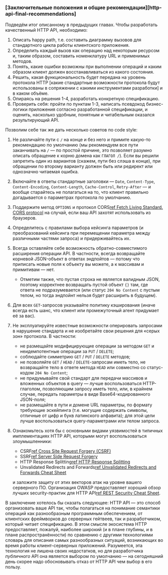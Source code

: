 ### [Заключительные положения и общие рекомендации][http-api-final-recommendations]

Подведём итог описанному в предыдущих главах. Чтобы разработать качественный HTTP API, необходимо:
  1. Описать happy path, т.е. составить диаграмму вызовов для стандартного цикла работы клиентского приложения.
  2. Определить каждый вызов как операцию над некоторым ресурсом и, таким образом, составить номенклатуру URL и применимых методов.
  3. Понять, какие ошибки возможны при выполнении операций и каким образом клиент должен восстанавливаться из какого состояния.
  4. Решить, какая функциональность будет передана на уровень протокола HTTP [какие стандартные возможности протокола будут использованы в сопряжении с какими инструментами разработки] и в каком объёме.
  5. Опираясь на решения 1-4, разработать конкретную спецификацию.
  6. Проверить себя: пройти по пунктам 1-3, написать псевдокод бизнес-логики приложения согласно разработанной спецификации, и оценить, насколько удобным, понятным и читабельным оказался результирующий API.

Позволим себе так же дать несколько советов по code style:

  1. Не различайте пути с `/` на конце и без него и примите какую-то рекомендацию по умолчанию (мы рекомендуем все пути заканчивать на `/` — по простой причине, это позволяет разумно описать обращение к корню домена как `ГЛАГОЛ /`). Если вы решили запретить один из вариантов (скажем, пути без слэша в конце), при обращении по второму варианту должен быть или редирект или однозначно читаемая ошибка.

  2. Включайте в ответы стандартные заголовки — `Date`, `Content-Type`, `Content-Encoding`, `Content-Length`, `Cache-Control`, `Retry-After` — и вообще старайтесь не полагаться на то, что клиент правильно догадывается о параметрах протокола по умолчанию.

  3. Поддержите метод `OPTIONS` и протокол CORS[ref Fetch Living Standard. CORS protocol](https://fetch.spec.whatwg.org/#http-cors-protocol) на случай, если ваш API захотят использовать из браузеров.

  4. Определитесь с правилами выбора кейсинга параметров (и преобразований кейсинга при перемещении параметра между различными частями запроса) и придерживайтесь их.

  5. Всегда оставляйте себе возможность обратно-совместимого расширения операции API. В частности, всегда возвращайте корневой JSON-объект в ответах эндпойтов — потому что приписать новые поля к объекту вы можете, а к массивам и примитивам — нет.
      * Отметим также, что пустая строка не является валидным JSON, поэтому корректнее возвращать пустой объект `{}` там, где ответа не подразумевается (или статус `204 No Content` с пустым телом, но тогда эндпойнт нельзя будет расширить в будущем).

  6. Для всех `GET`-запросов указывайте политику кэширования (иначе всегда есть шанс, что клиент или промежуточный агент придумает её за вас).

  7. Не эксплуатируйте известные возможности оперировать запросами в нарушение стандарта и не изобретайте свои решения для «серых зон» протокола. В частности:
      * не размещайте модифицирующие операции за методом `GET` и неидемпотентные операции за `PUT` / `DELETE`;
      * соблюдайте симметрию `GET` / `PUT` / `DELETE` методов;
      * не позволяйте `GET` / `HEAD` / `DELETE`-запросам иметь тело, не возвращайте тело в ответе метода `HEAD` или совместно со статус-кодом `204 No Content`;
      * не придумывайте свой стандарт для передачи массивов и вложенных объектов в query — лучше воспользоваться HTTP-глаголом, позволяющим запросу иметь тело, или, в крайнем случае, передать параметры в виде Base64-кодированного JSON-поля;
      * не размещайте в пути и домене URL параметры, по формату требующие эскейпинга (т.е. могущие содержать символы, отличные от цифр и букв латинского алфавита); для этой цели лучше воспользоваться query-параметрами или телом запроса.

  8. Ознакомьтесь хотя бы с основными видами уязвимостей в типичных имплементациях HTTP API, которыми могут воспользоваться злоумышленники:
      * CSRF[ref Cross Site Request Forgery (CSRF)](https://owasp.org/www-community/attacks/csrf)
      * SSRF[ref Server Side Request Forgery](https://owasp.org/www-community/attacks/Server_Side_Request_Forgery)
      * HTTP Response Splitting[ref HTTP Response Splitting](https://owasp.org/www-community/attacks/HTTP_Response_Splitting)
      * Unvalidated Redirects and Forwards[ref Unvalidated Redirects and Forwards Cheat Sheet](https://cheatsheetseries.owasp.org/cheatsheets/Unvalidated_Redirects_and_Forwards_Cheat_Sheet.html)

      и заложите защиту от этих векторов атак на уровне вашего серверного ПО. Организация OWASP предоставляет хороший обзор лучших security-практик для HTTP API[ref REST Security Cheat Sheet](https://cheatsheetseries.owasp.org/cheatsheets/REST_Security_Cheat_Sheet.html).

В заключение хотелось бы сказать следующее: HTTP API — это способ организовать ваше API так, чтобы полагаться на понимание семантики операций как разнообразным программным обеспечением, от клиентских фреймворков до серверных гейтвеев, так и разработчиком, который читает спецификацию. В этом смысле экосистема HTTP предоставляет, пожалуй, наиболее широкий (и в плане глубины, и в плане распространённости) по сравнению с другими технологиями словарь для описания самых разнообразных ситуаций, возникающих во время работы клиент-серверных приложений. Разумеется, эта технология не лишена своих недостатков, но для разработчика *публичного* API она является выбором по умолчанию — на сегодняшний день скорее надо обосновывать отказ от HTTP API чем выбор в его пользу.